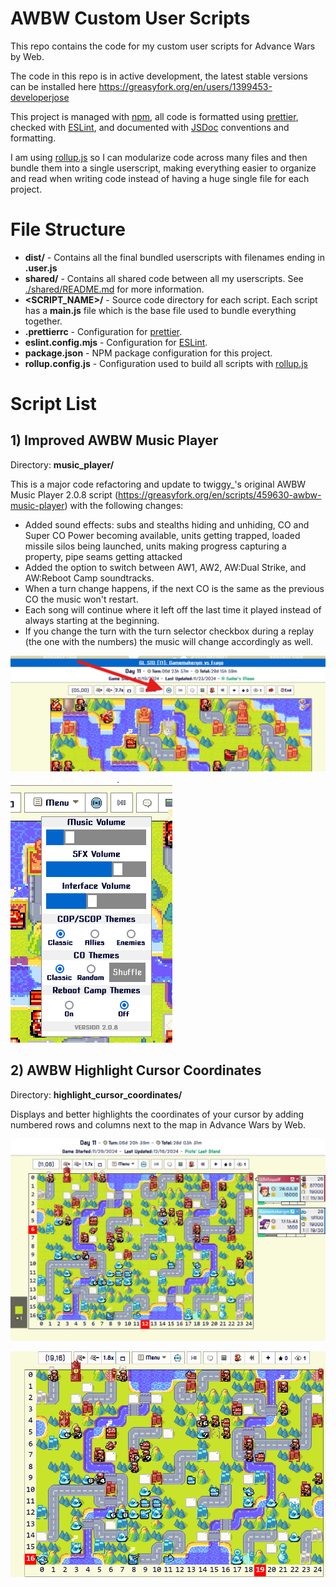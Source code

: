 # AWBW Custom User Scripts
This repo contains the code for my custom user scripts for Advance Wars by Web.

The code in this repo is in active development, the latest stable versions can be installed here https://greasyfork.org/en/users/1399453-developerjose

This project is managed with [npm](https://www.npmjs.com/), all code is formatted using [prettier](https://prettier.io), checked with [ESLint](https://eslint.org/), and documented with [JSDoc](https://jsdoc.app/) conventions and formatting.

I am using [rollup.js](https://rollupjs.org/) so I can modularize code across many files and then bundle them into a single userscript, making everything easier to organize and read when writing code instead of having a huge single file for each project.

# File Structure
* **dist/** - Contains all the final bundled userscripts with filenames ending in **.user.js**
* **shared/** - Contains all shared code between all my userscripts. See [./shared/README.md](./shared/README.md) for more information.
* **<SCRIPT_NAME>/** - Source code directory for each script. Each script has a **main.js** file which is the base file used to bundle everything together.
* **.prettierrc** - Configuration for [prettier](https://prettier.io).
* **eslint.config.mjs** - Configuration for [ESLint](https://eslint.org/).
* **package.json** - NPM package configuration for this project.
* **rollup.config.js** - Configuration used to build all scripts with [rollup.js](https://rollupjs.org/)

# Script List
## 1) Improved AWBW Music Player
Directory: **music_player/**

This is a major code refactoring and update to twiggy_'s original AWBW Music Player 2.0.8 script (https://greasyfork.org/en/scripts/459630-awbw-music-player) with the following changes:
* Added sound effects: subs and stealths hiding and unhiding, CO and Super CO Power becoming available, units getting trapped, loaded missile silos being launched, units making progress capturing a property, pipe seams getting attacked
* Added the option to switch between AW1, AW2, AW:Dual Strike, and AW:Reboot Camp soundtracks.
* When a turn change happens, if the next CO is the same as the previous CO the music won't restart.
* Each song will continue where it left off the last time it played instead of always starting at the beginning.
* If you change the turn with the turn selector checkbox during a replay (the one with the numbers) the music will change accordingly as well. 

![Picture of the music player icon on the browser](./AWBW_Music_Player_1.png)

![Picture of the music player settings](./AWBW_Music_Player_2.png)

## 2) AWBW Highlight Cursor Coordinates
Directory: **highlight_cursor_coordinates/**

Displays and better highlights the coordinates of your cursor by adding numbered rows and columns next to the map in Advance Wars by Web.

![Picture of the added coordinates next to the map](./AWBW_Highlight_Coordinates.png)

![Animated picture demonstrating the cursor moving and highlighting the coordinates](./AWBW_Highlight_Coordinates_Long.gif)
